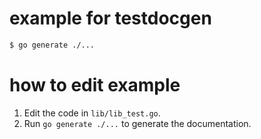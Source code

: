 # example for testdocgen

```bash
$ go generate ./...
```

# how to edit example

1. Edit the code in `lib/lib_test.go`.
2. Run `go generate ./...` to generate the documentation.
